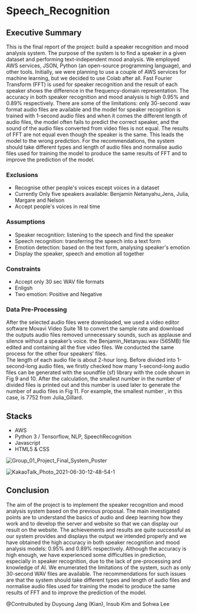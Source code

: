 # Speech_Recognition
## Executive Summary
This is the final report of the project: build a speaker recognition and mood analysis system. The purpose of the system is to find a speaker in a given dataset and performing text-independent mood analysis. We employed AWS services, JSON, Python (an open-source programming language), and other tools. Initially, we were planning to use a couple of AWS services for machine learning, but we decided to use Colab after all. Fast Fourier Transform (FFT) is used for speaker recognition and the result of each speaker shows the difference in the frequency-domain representation. The accuracy in both speaker recognition and mood analysis is high 0.95% and 0.89% respectively. There are some of the limitations: only 30-second .wav format audio files are available and the model for speaker recognition is trained with 1-second audio files and when it comes the different length of audio files, the model often fails to predict the correct speaker, and the sound of the audio files converted from video files is not equal. The results of FFT are not equal even though the speaker is the same. This leads the model to the wrong prediction. For the recommendations, the system should take different types and length of audio files and normalise audio files used for training the model to produce the same results of FFT and to improve the prediction of the model. 

### Exclusions
- Recognise other people's voices except voices in a dataset
- Currently Only five speakers available: Benjamin Netanyahu,Jens, Julia, Margare and Nelson
- Accept people's voices in real time
### Assumptions
- Speaker recognition: listening to the speech and find the speaker
- Speech recognition: transferring the speech into a text form
- Emotion detection: based on the text form, analysing speaker's emotion
- Display the speaker, speech and emotion all together
### Constraints
- Accept only 30 sec WAV file formats 
- Enligsh
- Two emotion: Positive and Negative 
### Data Pre-Processing
After the selected audio files were downloaded, we used a video editor software Movavi Video Suite 18 to convert the sample rate and download the outputs audio files removed unnecessary sounds, such as applause and silence without a speaker’s voice. the Benjamin_Netanyau.wav (565MB) file edited and containing all the five video files. We conducted the same process for the other four speakers’ files.  
The length of each audio file is about 2-hour long. Before divided into 1-second-long audio files, we firstly checked how many 1-second-long audio files can be generated with the soundfile (sf) library with the code shown in Fig 9 and 10. After the calculation, the smallest number in the number of divided files is printed out and this number is used later to generate the number of audio files in Fig 11. For example, the smallest number , in this case, is 7752 from Julia_Gillard.

## Stacks
- AWS
- Python 3 / Tensorflow, NLP, SpeechRecognition
- Javascript
- HTML5 & CSS

![Group_01_Project_Final_System_Poster](https://user-images.githubusercontent.com/54985943/123898748-dcf57280-d9a0-11eb-889b-cf93df5abe3a.png)

![KakaoTalk_Photo_2021-06-30-12-48-54-1](https://user-images.githubusercontent.com/54985943/123899237-c0a60580-d9a1-11eb-863e-b3eef05cbf33.png)

## Conclusion
The aim of the project is to implement the speaker recognition and mood analysis system based on the previous proposal. The main investigated points are to understand the basics of audio and deep learning how they work and to develop the server and website so that we can display our result on the website. The achievements and results are quite successful as our system provides and displays the output we intended properly and we have obtained the high accuracy in both speaker recognition and mood analysis models: 0.95% and 0.89% respectively. Although the accuracy is high enough, we have experienced some difficulties in prediction, especially in speaker recognition, due to the lack of pre-processing and knowledge of AI. We enumerated the limitations of the system, such as only 30-second WAV files are available. The recommendations for such issues are that the system should take different types and length of audio files and normalise audio files used for training the model to produce the same results of FFT and to improve the prediction of the model.  


@Contruibuted by Duyoung Jang (Kian), Insub Kim and Sohwa Lee
